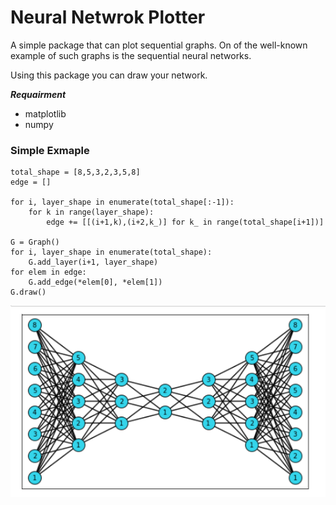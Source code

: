 # Neural Netwrok Plotter


A simple package that can plot sequential graphs. On of the well-known example of such graphs is the sequential neural networks.

Using this package you can draw your network.


***Requairment***

 - matplotlib
 - numpy


### Simple Exmaple

```
total_shape = [8,5,3,2,3,5,8]
edge = []

for i, layer_shape in enumerate(total_shape[:-1]):
    for k in range(layer_shape):
        edge += [[(i+1,k),(i+2,k_)] for k_ in range(total_shape[i+1])]

G = Graph()
for i, layer_shape in enumerate(total_shape):
    G.add_layer(i+1, layer_shape)
for elem in edge:
    G.add_edge(*elem[0], *elem[1])
G.draw()

```

![neural network](https://github.com/alifele/Python/blob/master/MyPackages/Neural%20Network%20Plotter/neuralnetwork.png  "Neural Network")



